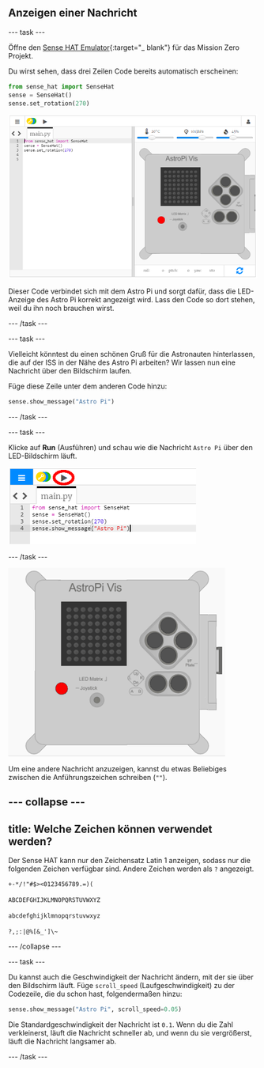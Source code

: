 ## Anzeigen einer Nachricht

--- task ---

Öffne den [ Sense HAT Emulator](https://trinket.io/mission-zero){:target="_ blank"} für das Mission Zero Projekt.

Du wirst sehen, dass drei Zeilen Code bereits automatisch erscheinen:

```python
from sense_hat import SenseHat
sense = SenseHat()
sense.set_rotation(270)
```

![Sense Hat Emulator](images/sense-hat-emulator2.png)

Dieser Code verbindet sich mit dem Astro Pi und sorgt dafür, dass die LED-Anzeige des Astro Pi korrekt angezeigt wird. Lass den Code so dort stehen, weil du ihn noch brauchen wirst.

--- /task ---

--- task ---

Vielleicht könntest du einen schönen Gruß für die Astronauten hinterlassen, die auf der ISS in der Nähe des Astro Pi arbeiten? Wir lassen nun eine Nachricht über den Bildschirm laufen.

Füge diese Zeile unter dem anderen Code hinzu:

```python
sense.show_message("Astro Pi")
```

--- /task ---

--- task ---

Klicke auf **Run** (Ausführen) und schau wie die Nachricht `Astro Pi` über den LED-Bildschirm läuft.

![Nachrichtencode anzeigen, auf Ausführen klicken](images/show-message-code-annotated.PNG)

--- /task ---

![Lauftext](images/scroll-message.gif)

Um eine andere Nachricht anzuzeigen, kannst du etwas Beliebiges zwischen die Anführungszeichen schreiben (`""`).

--- collapse ---
---
title: Welche Zeichen können verwendet werden?
---
Der Sense HAT kann nur den Zeichensatz Latin 1 anzeigen, sodass nur die folgenden Zeichen verfügbar sind. Andere Zeichen werden als `?` angezeigt.

    +-*/!"#$><0123456789.=)(
    
    ABCDEFGHIJKLMNOPQRSTUVWXYZ
    
    abcdefghijklmnopqrstuvwxyz
    
    ?,;:|@%[&_']\~
    

--- /collapse ---

--- task ---

Du kannst auch die Geschwindigkeit der Nachricht ändern, mit der sie über den Bildschirm läuft. Füge `scroll_speed` (Laufgeschwindigkeit) zu der Codezeile, die du schon hast, folgendermaßen hinzu:

```python
sense.show_message("Astro Pi", scroll_speed=0.05)
```

Die Standardgeschwindigkeit der Nachricht ist `0.1`. Wenn du die Zahl verkleinerst, läuft die Nachricht schneller ab, und wenn du sie vergrößerst, läuft die Nachricht langsamer ab.

--- /task ---